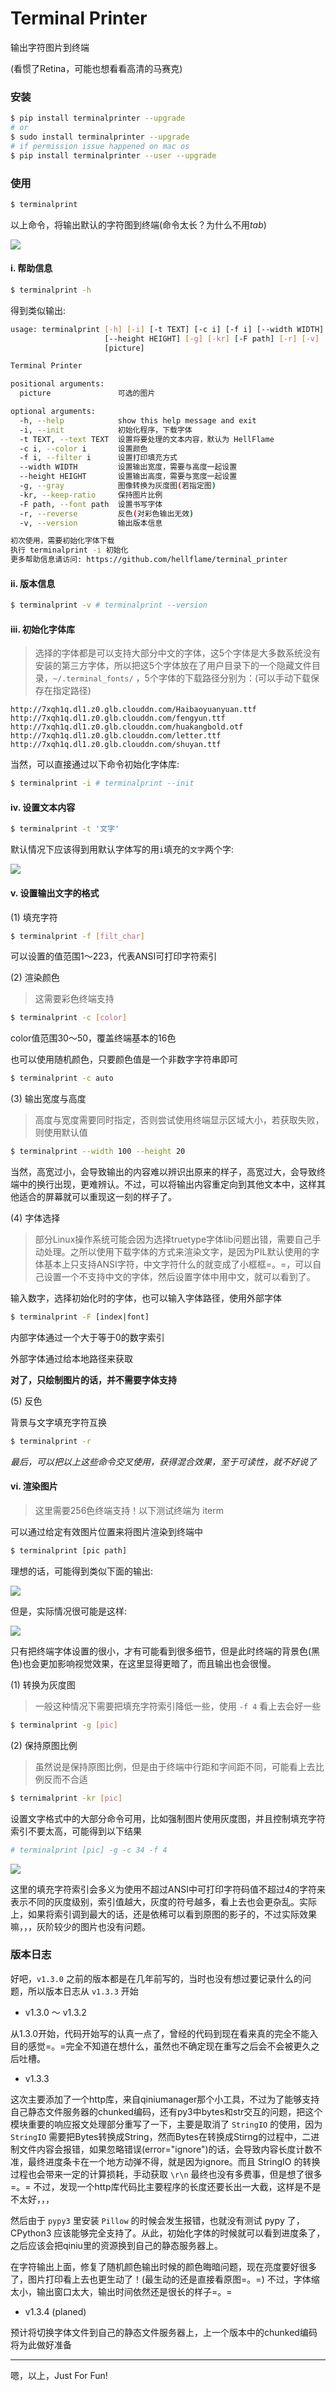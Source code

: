 # Terminal Printer

输出字符图片到终端

(看惯了Retina，可能也想看看高清的马赛克)

### 安装

```bash
$ pip install terminalprinter --upgrade
# or
$ sudo install terminalprinter --upgrade
# if permission issue happened on mac os
$ pip install terminalprinter --user --upgrade
```

### 使用

```bash
$ terminalprint
```

以上命令，将输出默认的字符图到终端(命令太长？为什么不用*tab*)

![](https://static.hellflame.net/resource/de5ca9cf5320673dc43b526e3d737f05)

#### i. 帮助信息

```bash
$ terminalprint -h
```

得到类似输出:

```bash
usage: terminalprint [-h] [-i] [-t TEXT] [-c i] [-f i] [--width WIDTH]
                     [--height HEIGHT] [-g] [-kr] [-F path] [-r] [-v]
                     [picture]

Terminal Printer

positional arguments:
  picture               可选的图片

optional arguments:
  -h, --help            show this help message and exit
  -i, --init            初始化程序，下载字体
  -t TEXT, --text TEXT  设置将要处理的文本内容，默认为 HellFlame
  -c i, --color i       设置颜色
  -f i, --filter i      设置打印填充方式
  --width WIDTH         设置输出宽度，需要与高度一起设置
  --height HEIGHT       设置输出高度，需要与宽度一起设置
  -g, --gray            图像转换为灰度图(若指定图)
  -kr, --keep-ratio     保持图片比例
  -F path, --font path  设置书写字体
  -r, --reverse         反色(对彩色输出无效)
  -v, --version         输出版本信息

初次使用，需要初始化字体下载
执行 terminalprint -i 初始化
更多帮助信息请访问: https://github.com/hellflame/terminal_printer
```

#### ii. 版本信息

```bash
$ terminalprint -v # terminalprint --version
```

#### iii. 初始化字体库

> 选择的字体都是可以支持大部分中文的字体，这5个字体是大多数系统没有安装的第三方字体，所以把这5个字体放在了用户目录下的一个隐藏文件目录，`~/.terminal_fonts/` ，5个字体的下载路径分别为：(可以手动下载保存在指定路径)

```
http://7xqh1q.dl1.z0.glb.clouddn.com/Haibaoyuanyuan.ttf
http://7xqh1q.dl1.z0.glb.clouddn.com/fengyun.ttf
http://7xqh1q.dl1.z0.glb.clouddn.com/huakangbold.otf
http://7xqh1q.dl1.z0.glb.clouddn.com/letter.ttf
http://7xqh1q.dl1.z0.glb.clouddn.com/shuyan.ttf
```

当然，可以直接通过以下命令初始化字体库:

```bash
$ terminalprint -i # terminalprint --init
```

#### iv. 设置文本内容

```bash
$ terminalprint -t '文字'
```

默认情况下应该得到用默认字体写的用`i`填充的`文字`两个字:

![](https://static.hellflame.net/resource/7776e7aa8f58a83b8ec19457fb22bdd2)

#### v. 设置输出文字的格式

(1) 填充字符

```bash
$ terminalprint -f [filt_char]
```

可以设置的值范围1～223，代表ANSI可打印字符索引

(2) 渲染颜色

> 这需要彩色终端支持

```bash
$ terminalprint -c [color]
```

color值范围30～50，覆盖终端基本的16色

也可以使用随机颜色，只要颜色值是一个非数字字符串即可

```bash
$ terminalprint -c auto
```

(3) 输出宽度与高度

> 高度与宽度需要同时指定，否则尝试使用终端显示区域大小，若获取失败，则使用默认值

```bash
$ terminalprint --width 100 --height 20
```

当然，高宽过小，会导致输出的内容难以辨识出原来的样子，高宽过大，会导致终端中的换行出现，更难辨认。不过，可以将输出内容重定向到其他文本中，这样其他适合的屏幕就可以重现这一刻的样子了。

(4) 字体选择

> 部分Linux操作系统可能会因为选择truetype字体lib问题出错，需要自己手动处理。之所以使用下载字体的方式来渲染文字，是因为PIL默认使用的字体基本上只支持ANSI字符，中文字符什么的就变成了小框框=。=，可以自己设置一个不支持中文的字体，然后设置字体中用中文，就可以看到了。

输入数字，选择初始化时的字体，也可以输入字体路径，使用外部字体

```bash
$ terminalprint -F [index|font]
```

内部字体通过一个大于等于0的数字索引

外部字体通过给本地路径来获取

__对了，只绘制图片的话，并不需要字体支持__

(5) 反色

背景与文字填充字符互换

```bash
$ terminalprint -r
```

*最后，可以把以上这些命令交叉使用，获得混合效果，至于可读性，就不好说了*

#### vi. 渲染图片

> 这里需要256色终端支持！以下测试终端为 iterm

可以通过给定有效图片位置来将图片渲染到终端中

```bash
$ terminalprint [pic path]
```

理想的话，可能得到类似下面的输出:

![](https://static.hellflame.net/resource/97293566b2abc398f59bd7ff486e1015)

但是，实际情况很可能是这样:

![](https://static.hellflame.net/resource/8d2f71ec32ad99cdbeb12471e00d8ae6)

只有把终端字体设置的很小，才有可能看到很多细节，但是此时终端的背景色(黑色)也会更加影响视觉效果，在这里显得更暗了，而且输出也会很慢。

(1) 转换为灰度图

> 一般这种情况下需要把填充字符索引降低一些，使用 `-f 4` 看上去会好一些 

```bash
$ terminalprint -g [pic]
```

(2) 保持原图比例

> 虽然说是保持原图比例，但是由于终端中行距和字间距不同，可能看上去比例反而不合适

```bash
$ ternimalprint -kr [pic]
```

设置文字格式中的大部分命令可用，比如强制图片使用灰度图，并且控制填充字符索引不要太高，可能得到以下结果

```bash
# terminalprint [pic] -g -c 34 -f 4
```

![](https://static.hellflame.net/resource/999e9694b20653135555a14a2a1b69ec)

这里的填充字符索引会多义为使用不超过ANSI中可打印字符码值不超过4的字符来表示不同的灰度级别，索引值越大，灰度的符号越多，看上去也会更杂乱。实际上，如果将索引调到最大的话，还是依稀可以看到原图的影子的，不过实际效果嘛，，，灰阶较少的图片也没有问题。

### 版本日志

好吧，`v1.3.0` 之前的版本都是在几年前写的，当时也没有想过要记录什么的问题，所以版本日志从 `v1.3.3` 开始

- v1.3.0 ～ v1.3.2

从1.3.0开始，代码开始写的认真一点了，曾经的代码到现在看来真的完全不能入目的感觉=。=完全不知道在想什么，虽然也不确定现在重写之后会不会被更久之后吐槽。

- v1.3.3

这次主要添加了一个http库，来自qiniumanager那个小工具，不过为了能够支持自己静态文件服务器的chunked编码，还有py3中bytes和str交互的问题，把这个模块重要的响应报文处理部分重写了一下，主要是取消了 `StringIO` 的使用，因为 `StringIO` 需要把Bytes转换成String，然而Bytes在转换成Stirng的过程中，二进制文件内容会报错，如果忽略错误(error="ignore")的话，会导致内容长度计数不准，最终进度条卡在一个地方动弹不得，就是因为ignore。而且 StringIO 的转换过程也会带来一定的计算损耗，手动获取 `\r\n` 最终也没有多费事，但是想了很多=。= 不过，发现一个http库代码比主要程序的长度还要长出一大截，这样是不是不太好，，，

然后由于 `pypy3` 里安装 `Pillow` 的时候会发生报错，也就没有测试 pypy 了，CPython3 应该能够完全支持了。从此，初始化字体的时候就可以看到进度条了，之后应该会把qiniu里的资源换到自己的静态服务器上。

在字符输出上面，修复了随机颜色输出时候的颜色晦暗问题，现在亮度要好很多了，图片打印看上去也更生动了！(最生动的还是直接看原图=。=) 不过，字体缩太小，输出窗口太大，输出时间依然还是很长的样子=。=

- v1.3.4 (planed)

预计将切换字体文件到自己的静态文件服务器上，上一个版本中的chunked编码将为此做好准备

------

嗯，以上，Just For Fun!